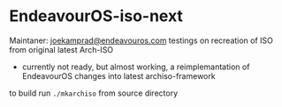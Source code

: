 # EndeavourOS-iso-next 

Maintaner: <joekamprad@endeavouros.com>
testings on recreation of ISO from original latest Arch-ISO
* currently not ready, but almost working, a reimplemantation of EndeavourOS changes into latest archiso-framework


to build run `./mkarchiso` from source directory
